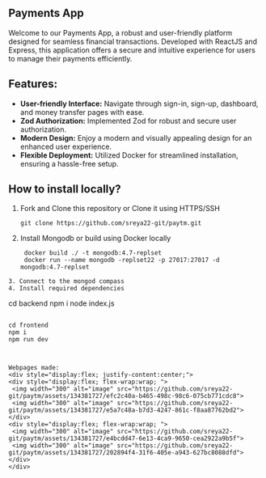## Payments App

  
Welcome to our Payments App, a robust and user-friendly platform designed for seamless financial transactions. Developed with ReactJS and Express, this application offers a secure and intuitive experience for users to manage their payments efficiently.

## Features:
- **User-friendly Interface:** Navigate through sign-in, sign-up, dashboard, and money transfer pages with ease.
- **Zod Authorization:** Implemented Zod for robust and secure user authorization.
- **Modern Design:** Enjoy a modern and visually appealing design for an enhanced user experience.
- **Flexible Deployment:** Utilized Docker for streamlined installation, ensuring a hassle-free setup.
## How to install locally?
1. Fork and Clone this repository or Clone it using HTTPS/SSH
   ```
   git clone https://github.com/sreya22-git/paytm.git
   
   ```
2. Install Mongodb or build using Docker locally
    ```
     docker build ./ -t mongodb:4.7-replset
     docker run --name mongodb -replset22 -p 27017:27017 -d mongodb:4.7-replset

```
3. Connect to the mongod compass
4. Install required dependencies
   ```
   cd backend
   npm i
   node index.js
  
   ```
   ```
    cd frontend
    npm i
    npm run dev
   ```


Webpages made:
<div style="display:flex; justify-content:center;">
  <div style="display:flex; flex-wrap:wrap; ">
    <img width="300" alt="image" src="https://github.com/sreya22-git/paytm/assets/134381727/efc2c40a-b465-498c-98c6-075cb771cdc8">
    <img width="300" alt="image" src="https://github.com/sreya22-git/paytm/assets/134381727/e5a7c48a-b7d3-4247-861c-f8aa87762bd2">
  </div>
  <div style="display:flex; flex-wrap:wrap; ">
    <img width="300" alt="image" src="https://github.com/sreya22-git/paytm/assets/134381727/e4bcdd47-6e13-4ca9-9650-cea2922a9b5f">
    <img width="300" alt="image" src="https://github.com/sreya22-git/paytm/assets/134381727/202894f4-31f6-405e-a943-627bc8088dfd">
  </div>
</div>

   

